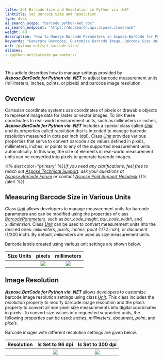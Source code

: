 ```yaml
---
title: Set Barcode Size and Resolution in Python via .NET
linktitle: Set Barcode Size and Resolution
type: docs
ai_search_scope: "barcode_python-net_doc"
ai_search_endpoint: "https://docsearch.api.aspose.cloud/ask"
weight: 40
description: "How to Manage Barcode Parameters in Aspose.BarCode for Python"
keywords: "Generate Barcodes, Customize Barcode Image, Barcode Size Units in Aspose.BarCode for Python, Work with Barcode Image in Aspose.BarCode for Python, Generate Barcodes in Aspose.BarCode, Convert Barcode Size in Aspose.Barcode"
url: /python-net/set-barcode-size/
aliases:
- /python-net/barcode-parameters/

---
```

This article describes how to manage settings provided by ***Aspose.BarCode for Python via .NET*** to adjust barcode measurement units (millimeters, inches, points, or pixels) and barcode image resolution.
  
## **Overview**
Cartesian coordinate systems use coordinates of pixels or drawable objects to represent image data for raster or vector images. To link these coordinates to real-world measurement units, such as millimeters or inches, ***Aspose.BarCode for Python via .NET*** includes a special class called [*Unit*](/barcode/python-net/api-reference/aspose.barcode.generation/unit/) and its properties called *resolution* that is intended to manage barcode resolution measured in dots per inch (dpi). Class [*Unit*](/barcode/python-net/api-reference/aspose.barcode.generation/unit/) provides various properties that serve to convert barcode size values defined in pixels, millimeters, inches, or points to any of the supported measurement units automatically. In this way, the size of elements in real-world measurement units can be converted into pixels to generate barcode images. 

{{% alert color="primary" %}}*If you need any clarifications, feel free to reach out [Aspose Technical Support](/barcode/python-net/technical-support/): ask your questions at [Aspose.Barcode Forum](https://forum.aspose.com/c/barcode/13) or contact [Aspose Paid Support Helpdesk](https://helpdesk.aspose.com/).*{{% /alert %}}

## **Measuring Barcode Size in Various Units**
Class [*Unit*](/barcode/python-net/api-reference/aspose.barcode.generation/unit/) allows developers to manage measurement units for barcode parameters and can be modified using the properties of class [*BarcodeParameters*](/barcode/python-net/api-reference/aspose.barcode.generation/barcodeparameters/), such as *bar_code_height*, *bar_code_width*, and *x_dimension*. Class [*Unit*](/barcode/python-net/api-reference/aspose.barcode.generation/unit/) can be used to convert measurement units into the desired ones: *millimeters*, *pixels*, *inches*, *point* (1/72 inch), or *document* (1/300 inch). By default, *millimeters* are used as size measurement units.  
  
Barcode labels created using various unit settings are shown below.
   
|Size Units|pixels|millimeters|
| :-: | :-: | :-: |
| |<image src="unitin3pixels.png">|<image src="unitin2millimeters.png">|

## **Image Resolution**
***Aspose.BarCode for Python via .NET*** allows developers to customize barcode image resolution settings using class [*Unit*](/barcode/python-net/api-reference/aspose.barcode.generation/unit/). This class includes the *resolution* property to modify barcode image resolution and the *pixels* property to convert all non-pixel size measurements into digital coordinates in pixels. To convert size values into requested supported units, the following properties can be used: *inches*, *millimeters*, *document*, *point*, and *pixels*. 
  
Barcode images with different resolution settings are given below.
  
|Resolution|Is Set to 96 dpi|Is Set to 300 dpi|
| :-: | :-: | :-: |
| |<image src="unitin1millimeterresolution96.png">|<image src="unitin1millimeterresolution300.png">|
  